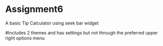 # Assignment6
A basic Tip Calculator using seek bar widget

#Includes 2 themes and has settings but not through the preferred upper right options menu
